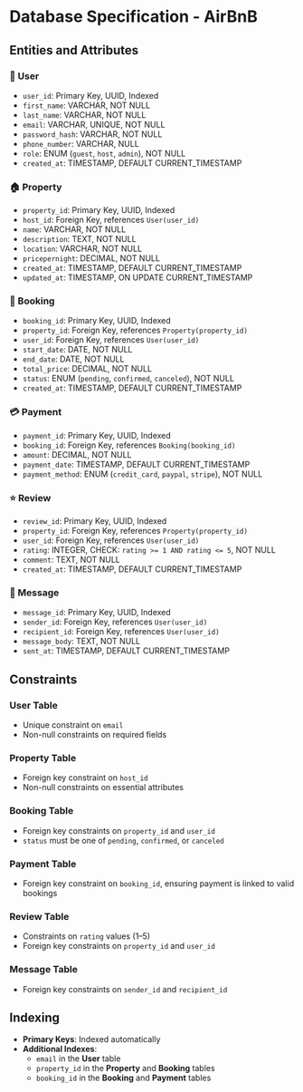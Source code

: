 #  Database Specification - AirBnB

##  Entities and Attributes

### 👤 User
- `user_id`: Primary Key, UUID, Indexed  
- `first_name`: VARCHAR, NOT NULL  
- `last_name`: VARCHAR, NOT NULL  
- `email`: VARCHAR, UNIQUE, NOT NULL  
- `password_hash`: VARCHAR, NOT NULL  
- `phone_number`: VARCHAR, NULL  
- `role`: ENUM (`guest`, `host`, `admin`), NOT NULL  
- `created_at`: TIMESTAMP, DEFAULT CURRENT_TIMESTAMP  

### 🏠 Property
- `property_id`: Primary Key, UUID, Indexed  
- `host_id`: Foreign Key, references `User(user_id)`  
- `name`: VARCHAR, NOT NULL  
- `description`: TEXT, NOT NULL  
- `location`: VARCHAR, NOT NULL  
- `pricepernight`: DECIMAL, NOT NULL  
- `created_at`: TIMESTAMP, DEFAULT CURRENT_TIMESTAMP  
- `updated_at`: TIMESTAMP, ON UPDATE CURRENT_TIMESTAMP  

### 📅 Booking
- `booking_id`: Primary Key, UUID, Indexed  
- `property_id`: Foreign Key, references `Property(property_id)`  
- `user_id`: Foreign Key, references `User(user_id)`  
- `start_date`: DATE, NOT NULL  
- `end_date`: DATE, NOT NULL  
- `total_price`: DECIMAL, NOT NULL  
- `status`: ENUM (`pending`, `confirmed`, `canceled`), NOT NULL  
- `created_at`: TIMESTAMP, DEFAULT CURRENT_TIMESTAMP  

### 💳 Payment
- `payment_id`: Primary Key, UUID, Indexed  
- `booking_id`: Foreign Key, references `Booking(booking_id)`  
- `amount`: DECIMAL, NOT NULL  
- `payment_date`: TIMESTAMP, DEFAULT CURRENT_TIMESTAMP  
- `payment_method`: ENUM (`credit_card`, `paypal`, `stripe`), NOT NULL  

### ⭐ Review
- `review_id`: Primary Key, UUID, Indexed  
- `property_id`: Foreign Key, references `Property(property_id)`  
- `user_id`: Foreign Key, references `User(user_id)`  
- `rating`: INTEGER, CHECK: `rating >= 1 AND rating <= 5`, NOT NULL  
- `comment`: TEXT, NOT NULL  
- `created_at`: TIMESTAMP, DEFAULT CURRENT_TIMESTAMP  

### 💬 Message
- `message_id`: Primary Key, UUID, Indexed  
- `sender_id`: Foreign Key, references `User(user_id)`  
- `recipient_id`: Foreign Key, references `User(user_id)`  
- `message_body`: TEXT, NOT NULL  
- `sent_at`: TIMESTAMP, DEFAULT CURRENT_TIMESTAMP  



## Constraints

### User Table
- Unique constraint on `email`  
- Non-null constraints on required fields  

### Property Table
- Foreign key constraint on `host_id`  
- Non-null constraints on essential attributes  

### Booking Table
- Foreign key constraints on `property_id` and `user_id`  
- `status` must be one of `pending`, `confirmed`, or `canceled`  

### Payment Table
- Foreign key constraint on `booking_id`, ensuring payment is linked to valid bookings  

### Review Table
- Constraints on `rating` values (1–5)  
- Foreign key constraints on `property_id` and `user_id`  

### Message Table
- Foreign key constraints on `sender_id` and `recipient_id`  


##  Indexing

- **Primary Keys**: Indexed automatically  
- **Additional Indexes**:
  - `email` in the **User** table  
  - `property_id` in the **Property** and **Booking** tables  
  - `booking_id` in the **Booking** and **Payment** tables  

